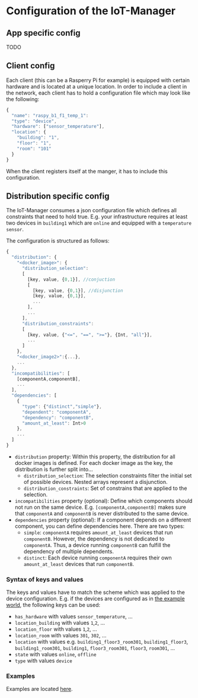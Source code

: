 # Configuration of the IoT-Manager

## App specific config

TODO

## Client config

Each client (this can be a Rasperry Pi for example) is equipped with certain hardware and is located at a unique location.
In order to include a client in the network, each client has to hold a configuration file which may look like the following:

```javascript
{
  "name": "raspy_b1_f1_temp_1":
  "type": "device",
  "hardware": ["sensor_temperature"],
  "location": {
    "building": "1",
    "floor": "1",
    "room": "101"
  }
}
```

When the client registers itself at the manger, it has to include this configuration.


## Distribution specific config
The IoT-Manager consumes a json configuration file which defines all constraints that need to hold true.
E.g. your infrastructure requires at least two devices in `building1` which are `online` and equipped with a `temperature sensor`.

The configuration is structured as follows:
```javascript
{
  "distribution": {
    "<docker_image>": {
      "distribution_selection":
      [
        [key, value, {0,1}], //conjuction
        [
          [key, value, {0,1}], //disjunction
          [key, value, {0,1}],
          ...
        ],
        ...
      ],
      "distribution_constraints":
      [
        [key, value, {"<=", "==", ">="}, {Int, "all"}],
        ...
      ]
    },
    "<docker_image2>":{...},
    ...
  },
  "incompatibilities": [
    [componentA,componentB],
    ...
  ],
  "dependencies": [
    {
      "type": {"distinct","simple"},
      "dependent": "componentA",
      "dependency": "componentB",
      "amount_at_least": Int>0
    },
    ...
  ]
}

```
- `distribution` property: Within this property, the distribution for all docker images is defined. For each docker image as the key, the distribution is further split into...
    - `distribution_selection`: The selection constraints filter the initial set of possible devices. Nested arrays represent a disjunction.
    - `distribution_constraints`: Set of constrains that are applied to the selection.
- `incompatibilities` property (optional): Define which components should not run on the same device. E.g. `[componentA,componentB]` makes sure that `componentA` and `componentB` is never distributed to the same device.
- `dependencies` property (optional): If a component depends on a different component, you can define dependencies here. There are two types:
    - `simple`: `componentA` requires `amount_at_least` devices that run `componentB`. However, the dependency is not dedicated to `componentA`. Thus, a device running `componentB` can fulfill the dependency of multiple dependents.
    - `distinct`: Each device running `componentA` requires their own `amount_at_least` devices that run `componentB`.

### Syntax of keys and values
The keys and values have to match the scheme which was applied to the device configuration.
E.g. if the devices are configured as in [the example world](./docs/examples/distribution_config/world/facts.json), the following keys can be used:

- `has_hardware` with values `sensor_temperature`, ...
- `location_building` with values `1`,`2`, ...
- `location_floor` with values `1`,`2`, ...
- `location_room` with values `301`, `302`, ...
- `location` with values e.g. `building1_floor3_room301`, `building1_floor3`, `building1_room301`, `building1`, `floor3_room301`, `floor3`, `room301`, ...
- `state` with values `online`, `offline`
- `type` with values `device`

### Examples

Examples are located [here](./docs/examples/distribution_config).
